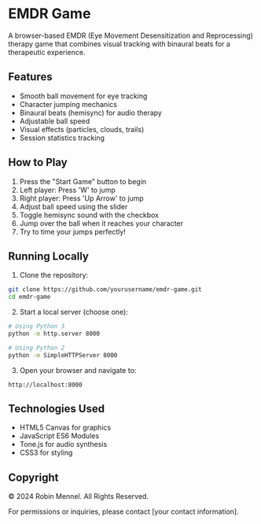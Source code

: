 # EMDR Game

A browser-based EMDR (Eye Movement Desensitization and Reprocessing) therapy game that combines visual tracking with binaural beats for a therapeutic experience.

## Features

- Smooth ball movement for eye tracking
- Character jumping mechanics
- Binaural beats (hemisync) for audio therapy
- Adjustable ball speed
- Visual effects (particles, clouds, trails)
- Session statistics tracking

## How to Play

1. Press the "Start Game" button to begin
2. Left player: Press 'W' to jump
3. Right player: Press 'Up Arrow' to jump
4. Adjust ball speed using the slider
5. Toggle hemisync sound with the checkbox
6. Jump over the ball when it reaches your character
7. Try to time your jumps perfectly!

## Running Locally

1. Clone the repository:
```bash
git clone https://github.com/yourusername/emdr-game.git
cd emdr-game
```

2. Start a local server (choose one):
```bash
# Using Python 3
python -m http.server 8000

# Using Python 2
python -m SimpleHTTPServer 8000
```

3. Open your browser and navigate to:
```
http://localhost:8000
```

## Technologies Used

- HTML5 Canvas for graphics
- JavaScript ES6 Modules
- Tone.js for audio synthesis
- CSS3 for styling

## Copyright

© 2024 Robin Mennel. All Rights Reserved.

For permissions or inquiries, please contact [your contact information].



